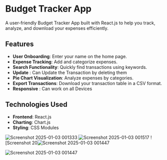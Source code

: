 # Budget Tracker App

A user-friendly Budget Tracker App built with React.js to help you track, analyze, and download your expenses efficiently.

## Features
- **User Onboarding**: Enter your name on the home page.
- **Expense Tracking**: Add and categorize expenses.
- **Search Functionality**: Quickly find transactions using keywords.
- **Update** : Can Update the Transaction by deleting them
- **Pie Chart Visualization**: Analyze expenses by categories.
- **Export Transactions**: Download your transaction table in a CSV format.
- **Responsive** : Can work on all Devices

## Technologies Used
- **Frontend**: React.js
- **Charting**: Chart.js
- **Styling**: CSS Modules

![Screenshot 2025-01-03 001333](https://github.com/user-attachments/assets/8450af94-040a-466a-ac65-a59dfdb6fa7e)
![Screenshot 2025-01-03 001517](https://github.com/user-attachments/assets/1bf924f4-dccb-4400-8652-c3ceee3d673d)
![Screenshot 20![Screenshot 2025-01-03 001447](https://github.com/user-attachments/assets/ba151893-af87-4b8d-b7ca-92e249af9fc2)

![Screenshot 2025-01-03 001447](https://github.com/user-attachments/assets/0dcccac1-f72b-40ec-a170-f7c1bc04b362)
